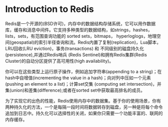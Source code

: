 # Introduction to Redis

Redis是一个开源的(BSD许可)，内存中的数据结构存储系统，它可以用作数据库，缓存和消息中间件。它支持多种类型的数据结构，如strings，hashes，lists，sets，有范围查询功能的 sorted sets，bitmaps，
hyperloglogs，地理空间(geospatial)的索引半径查询和流。Redis内置了复制(replication)，Lua脚本，LRU回收(LRU eviction)，事务(transactions) 和 不同级别的磁盘持久化(persistence),并通过Redis哨兵
(Redis Sentinel)和拥有Redis集群(Redis Cluster)的自动分区提供了高可用性(high availability)。

你可以在这些类型上运行原子操作，例如追加字符串(appending to a string)；在hash中自增值(incrementing the value in a hash)；向对列中压如一个元素(pushing an element to a list)；计算set交集
(computing set intersection)，并集(union)和差集(difference);或者在sorted set中获取最高排名的成员。

为了实现它的出色的性能，Redis使用内存中的数据集。基于你的使用场景，你有两种持久化的方法，一个是每隔一段时间将数据转存到磁盘，另一种是将每个命令追加到日志中。持久化可以选择性的关闭，如果你只需要一个功能丰富的、联网的
内存缓存。
